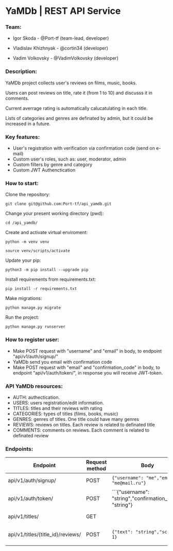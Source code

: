 # YaMDb | REST API Service 

### Team:
- Igor Skoda - @Port-tf (team-lead, developer) 

- Vladislav Khizhnyak - @cortin34 (developer)

- Vadim Volkovsky - @VadimVolkovsky (developer)

### Description:
YaMDb project collects user's reviews on films, music, books.

Users can post reviews on title, rate it (from 1 to 10) and discusss it in comments. 

Current averrage rating is automatically calucatulating in each title.

Lists of categories and genres are definated by admin, but it could be increased in a future.

### Key features:
- User's registration with verification via confirmation code (send on e-mail)
- Custom user's roles, such as: user, moderator, admin
- Custom filters by genre and category
- Custom JWT Authenctication

### How to start:

Clone the repository:
```
git clone git@github.com:Port-tf/api_yamdb.git
```

Change your present working directory (pwd):
```
cd /api_yamdb/
```

Create and activate virtual enviroment:

```
python -m venv venv
```

```
source venv/scripts/activate
```

Update your pip:
```
python3 -m pip install --upgrade pip
```

Install requirements from requirements.txt:

```
pip install -r requirements.txt
```

Make migrations:

```
python manage.py migrate
```

Run the project:

```
python manage.py runserver
```


### How to register user:
- Make POST request with "username" and "email" in body, to endpoint "api/v1/auth/signup/"
- YaMDb send you email with confirmation code
- Make POST request with "email" and "confirmation_code" in body, to endpoint "api/v1/auth/token/", in response you will receive JWT-token.


### API YaMDb resources:
- AUTH: authectication.
- USERS: users registration/edit information.
- TITLES: titles and their reviews with rating
- CATEGORIES: types of titles (films, books, music)
- GENRES: genres of titles. One title could have many genres
- REVIEWS: reviews on titles. Each review is related to definated title
- COMMENTS: comments on reviews. Each comment is related to definated review


### Endpoints:

| Endpoint                                   |Request method  | Body                                                  | Response           | Comment               |
|--------------------------------------------|----------------|-------------------------------------------------------|--------------------|-----------------------|
|api/v1/auth/signup/                         |POST            |```{"username": "me","email": "me@mail.ru"}```         | User's information |User's registatration  |
|api/v1/auth/token/                          |POST            |```{"username": "string","confirmation_code": "string"}|``` {"token":eyJ0eXOi}```|                  |
|api/v1/titles/                              |GET             |                                                       | List of titles     |Show list of titles    |
|api/v1/titles/{title_id}/reviews/           |POST            |```{"text": "string","score": 1}```                    |Reviews's info      |Post review and rate a title|


